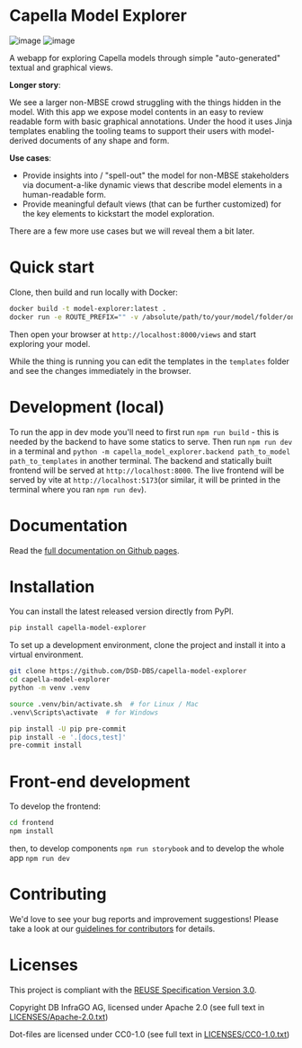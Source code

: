 <!--
 ~ Copyright DB InfraGO AG and contributors
 ~ SPDX-License-Identifier: Apache-2.0
 -->

# Capella Model Explorer

![image](https://github.com/DSD-DBS/capella-model-explorer/actions/workflows/build-test-publish.yml/badge.svg)
![image](https://github.com/DSD-DBS/capella-model-explorer/actions/workflows/lint.yml/badge.svg)

A webapp for exploring Capella models through simple "auto-generated" textual and graphical views.

**Longer story**:

We see a larger non-MBSE crowd struggling with the things hidden in the model. With this app we expose model contents in an easy to review readable form with basic graphical annotations. Under the hood it uses Jinja templates enabling the tooling teams to support their users with model-derived documents of any shape and form.

**Use cases**:

- Provide insights into / "spell-out" the model for non-MBSE stakeholders via document-a-like dynamic views that describe model elements in a human-readable form.
- Provide meaningful default views (that can be further customized) for the key elements to kickstart the model exploration.

There are a few more use cases but we will reveal them a bit later.

# Quick start

Clone, then build and run locally with Docker:

```bash
docker build -t model-explorer:latest .
docker run -e ROUTE_PREFIX="" -v /absolute/path/to/your/model/folder/on/host:/model -v $(pwd)/templates:/views -p 8000:8000 model-explorer
```

Then open your browser at `http://localhost:8000/views` and start exploring your model.

While the thing is running you can edit the templates in the `templates` folder and see the changes immediately in the browser.

# Development (local)

To run the app in dev mode you'll need to first run `npm run build` - this is needed by the backend to have some statics to serve. Then run `npm run dev` in a terminal and `python -m capella_model_explorer.backend path_to_model path_to_templates` in another terminal. The backend and statically built frontend will be served at `http://localhost:8000`. The live frontend will be served by vite at `http://localhost:5173`(or similar, it will be printed in the terminal where you ran `npm run dev`).

# Documentation

Read the [full documentation on Github pages](https://dsd-dbs.github.io/capella-model-explorer).

# Installation

You can install the latest released version directly from PyPI.

```sh
pip install capella-model-explorer
```

To set up a development environment, clone the project and install it into a
virtual environment.

```sh
git clone https://github.com/DSD-DBS/capella-model-explorer
cd capella-model-explorer
python -m venv .venv

source .venv/bin/activate.sh  # for Linux / Mac
.venv\Scripts\activate  # for Windows

pip install -U pip pre-commit
pip install -e '.[docs,test]'
pre-commit install
```

# Front-end development

To develop the frontend:

```bash
cd frontend
npm install
```

then, to develop components `npm run storybook` and to develop the whole app `npm run dev`

# Contributing

We'd love to see your bug reports and improvement suggestions! Please take a
look at our [guidelines for contributors](CONTRIBUTING.md) for details.

# Licenses

This project is compliant with the
[REUSE Specification Version 3.0](https://git.fsfe.org/reuse/docs/src/commit/d173a27231a36e1a2a3af07421f5e557ae0fec46/spec.md).

Copyright DB InfraGO AG, licensed under Apache 2.0 (see full text in
[LICENSES/Apache-2.0.txt](LICENSES/Apache-2.0.txt))

Dot-files are licensed under CC0-1.0 (see full text in
[LICENSES/CC0-1.0.txt](LICENSES/CC0-1.0.txt))
